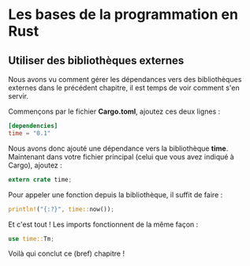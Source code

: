 # Les bases de la programmation en Rust

## Utiliser des bibliothèques externes

Nous avons vu comment gérer les dépendances vers des bibliothèques externes dans le précédent chapitre, il est temps de voir comment s'en servir.

Commençons par le fichier __Cargo.toml__, ajoutez ces deux lignes :

```Toml
[dependencies]
time = "0.1"
```

Nous avons donc ajouté une dépendance vers la bibliothèque __time__. Maintenant dans votre fichier principal (celui que vous avez indiqué à Cargo), ajoutez :

```Rust
extern crate time;
```

Pour appeler une fonction depuis la bibliothèque, il suffit de faire :

```Rust
println!("{:?}", time::now());
```

Et c'est tout ! Les imports fonctionnent de la même façon :

```Rust
use time::Tm;
```

Voilà qui conclut ce (bref) chapitre !
